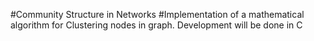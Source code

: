 #Community Structure in Networks 
#Implementation of a mathematical algorithm for Clustering nodes in graph. Development will be done in C
